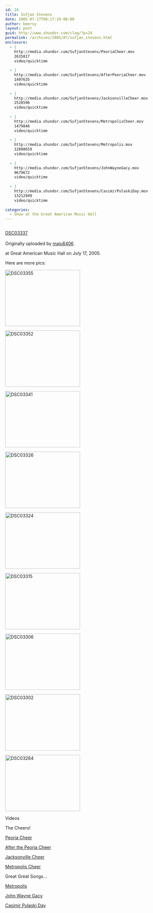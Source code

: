 ```yaml
---
id: 24
title: Sufjan Stevens
date: 2005-07-17T08:17:19-08:00
author: beersy
layout: post
guid: http://www.shundor.com/clog/?p=24
permalink: /archives/2005/07/sufjan_stevens.html
enclosure:
  - |
    http://media.shundor.com/SufjanStevens/PeoriaCheer.mov
    2615817
    video/quicktime
    
  - |
    http://media.shundor.com/SufjanStevens/AfterPeoriaCheer.mov
    1497635
    video/quicktime
    
  - |
    http://media.shundor.com/SufjanStevens/JacksonvilleCheer.mov
    2528596
    video/quicktime
    
  - |
    http://media.shundor.com/SufjanStevens/MetropolisCheer.mov
    1479846
    video/quicktime
    
  - |
    http://media.shundor.com/SufjanStevens/Metropolis.mov
    12608659
    video/quicktime
    
  - |
    http://media.shundor.com/SufjanStevens/JohnWayneGacy.mov
    9679672
    video/quicktime
    
  - |
    http://media.shundor.com/SufjanStevens/CasimirPulaskiDay.mov
    13212949
    video/quicktime
    
categories:
  - Show at the Great American Music Hall
---
```

<div>
  <a href="http://www.flickr.com/photos/beersy/26764933/" title="photo sharing"><img src="http://photos22.flickr.com/26764933_c128427219_m.jpg" alt="" /></a><br /> </p> 
  
  <p>
    <a href="http://www.flickr.com/photos/beersy/26764933/">DSC03337</a><br /> <br /> Originally uploaded by <a href="http://www.flickr.com/people/beersy/">maju6406</a>.
  </p>
</div>

at Great American Music Hall on July 17, 2005.  


Here are more pics:

[<img src="http://photos21.flickr.com/26763309_4e326589f1_m.jpg" width="240" height="180" alt="DSC03355" />](http://www.flickr.com/photos/beersy/26763309/ "Photo Sharing") 

[<img src="http://photos21.flickr.com/26763847_09c4722080_m.jpg" width="240" height="180" alt="DSC03352" />](http://www.flickr.com/photos/beersy/26763847/ "Photo Sharing") 

[<img src="http://photos23.flickr.com/26764349_9a09c6bcf0_m.jpg" width="240" height="180" alt="DSC03341" />](http://www.flickr.com/photos/beersy/26764349/ "Photo Sharing") 

[<img src="http://photos22.flickr.com/26765383_a5e6620b8f_m.jpg" width="240" height="180" alt="DSC03326" />](http://www.flickr.com/photos/beersy/26765383/ "Photo Sharing") 

[<img src="http://photos23.flickr.com/26765719_dda9449af3_m.jpg" width="240" height="180" alt="DSC03324" />](http://www.flickr.com/photos/beersy/26765719/ "Photo Sharing") 

[<img src="http://photos21.flickr.com/26766073_5f35a69ed3_m.jpg" width="240" height="180" alt="DSC03315" />](http://www.flickr.com/photos/beersy/26766073/ "Photo Sharing") 

[<img src="http://photos21.flickr.com/26766474_dce7491713_m.jpg" width="240" height="180" alt="DSC03306" />](http://www.flickr.com/photos/beersy/26766474/ "Photo Sharing") 

[<img src="http://photos21.flickr.com/26766727_f27b3e0080_m.jpg" width="240" height="180" alt="DSC03302" />](http://www.flickr.com/photos/beersy/26766727/ "Photo Sharing") 

[<img src="http://photos21.flickr.com/26767107_a1d92bdafe_m.jpg" width="240" height="180" alt="DSC03284" />](http://www.flickr.com/photos/beersy/26767107/ "Photo Sharing") 

Videos

The Cheers! 

[Peoria Cheer](http://media.shundor.com/SufjanStevens/PeoriaCheer.mov) 

[After the Peoria Cheer](http://media.shundor.com/SufjanStevens/AfterPeoriaCheer.mov) 

[Jacksonville Cheer](http://media.shundor.com/SufjanStevens/JacksonvilleCheer.mov)

[Metropolis Cheer](http://media.shundor.com/SufjanStevens/MetropolisCheer.mov)

Great Great Songs&#8230; 

[Metropolis](http://media.shundor.com/SufjanStevens/Metropolis.mov) 

[John Wayne Gacy](http://media.shundor.com/SufjanStevens/JohnWayneGacy.mov) 

[Casimir Pulaski Day](http://media.shundor.com/SufjanStevens/CasimirPulaskiDay.mov)